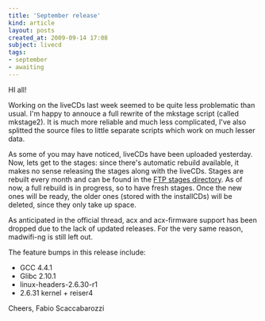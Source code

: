 ```yaml
---
title: 'September release'
kind: article
layout: posts
created_at: 2009-09-14 17:08
subject: livecd
tags:
- september
- awaiting
---
```

HI all!

Working on the liveCDs last week seemed to be quite less problematic than usual.
I'm happy to annouce a full rewrite of the mkstage script (called mkstage2). It is much more reliable and much less complicated, I've also splitted the source files to little separate scripts which work on much lesser data.
<!--MORE-->
As some of you may have noticed, liveCDs have been uploaded yesterday. Now, lets get to the stages: since there's automatic rebuild available, it makes no sense releasing the stages along with the liveCDs. Stages are rebuilt every month and can be found in the [FTP stages directory](ftp://ftp.faskatech.net/stages/). As of now, a full rebuild is in progress, so to have fresh stages. Once the new ones will be ready, the older ones (stored with the installCDs) will be deleted, since they only take up space.

As anticipated in the official thread, acx and acx-firmware support has been dropped due to the lack of updated releases. For the very same reason, madwifi-ng is still left out.

The feature bumps in this release include:

* GCC 4.4.1
* Glibc 2.10.1
* linux-headers-2.6.30-r1
* 2.6.31 kernel + reiser4

Cheers,
Fabio Scaccabarozzi
